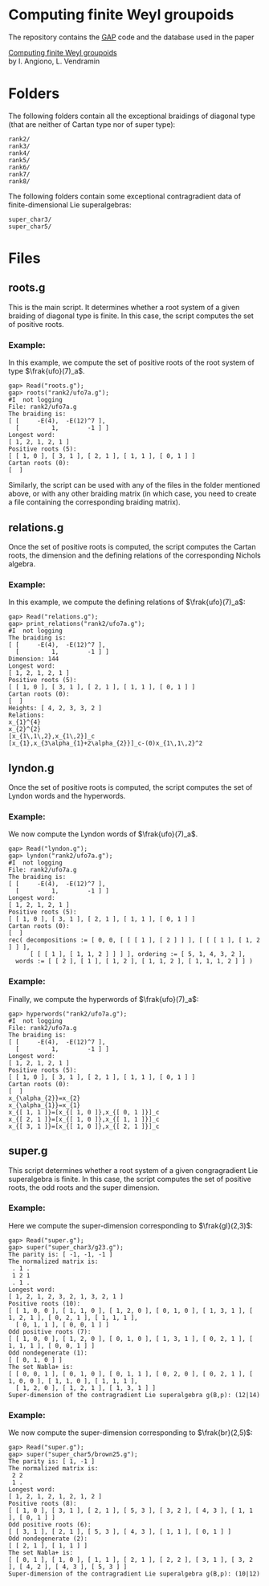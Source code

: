 # Computing finite Weyl groupoids

The repository contains the [GAP](https://www.gap-system.org) code and the database used in the paper

[Computing finite Weyl groupoids]()  
by I. Angiono, L. Vendramin  

Folders
=======
The following folders contain all the exceptional braidings of diagonal type (that are neither of Cartan type nor of super type):

```
rank2/
rank3/ 
rank4/
rank5/
rank6/
rank7/
rank8/
```

The following folders contain some exceptional 
contragradient data of finite-dimensional Lie superalgebras:

```
super_char3/
super_char5/
```

Files
=====

roots.g 
-------
This is the main script. It determines whether a root system of a given
braiding of diagonal type is finite. In this case, the script computes the set
of positive roots. 

### Example:
In this example, we compute the set of positive roots
of the root system of type $\frak{ufo}(7)_a$. 

```
gap> Read("roots.g");
gap> roots("rank2/ufo7a.g");
#I  not logging
File: rank2/ufo7a.g
The braiding is:
[ [     -E(4),  -E(12)^7 ],
  [         1,        -1 ] ]
Longest word:
[ 1, 2, 1, 2, 1 ]
Positive roots (5):
[ [ 1, 0 ], [ 3, 1 ], [ 2, 1 ], [ 1, 1 ], [ 0, 1 ] ]
Cartan roots (0):
[  ]
```
Similarly, the script can be used with any of the files in the folder mentioned
above, or with any other braiding matrix (in which case, you need to create a
file containing the corresponding braiding matrix).

relations.g 
-----------
Once the set of positive roots is computed, the script computes the Cartan
roots, the dimension and the defining relations of the corresponding Nichols
algebra.

### Example:
In this example, we compute the defining relations of $\frak{ufo}(7)_a$:
```
gap> Read("relations.g");
gap> print_relations("rank2/ufo7a.g");
#I  not logging
The braiding is:
[ [     -E(4),  -E(12)^7 ],
  [         1,        -1 ] ]
Dimension: 144
Longest word:
[ 1, 2, 1, 2, 1 ]
Positive roots (5):
[ [ 1, 0 ], [ 3, 1 ], [ 2, 1 ], [ 1, 1 ], [ 0, 1 ] ]
Cartan roots (0):
[  ]
Heights: [ 4, 2, 3, 3, 2 ]
Relations:
x_{1}^{4}
x_{2}^{2}
[x_{1\,1\,2},x_{1\,2}]_c
[x_{1},x_{3\alpha_{1}+2\alpha_{2}}]_c-(0)x_{1\,1\,2}^2
```
lyndon.g
-------
Once the set of positive roots is computed, the script computes
the set of Lyndon words and the hyperwords. 

### Example: 
We now compute the Lyndon words of $\frak{ufo}(7)_a$.
```
gap> Read("lyndon.g");
gap> lyndon("rank2/ufo7a.g");
#I  not logging
File: rank2/ufo7a.g
The braiding is:
[ [     -E(4),  -E(12)^7 ],
  [         1,        -1 ] ]
Longest word:
[ 1, 2, 1, 2, 1 ]
Positive roots (5):
[ [ 1, 0 ], [ 3, 1 ], [ 2, 1 ], [ 1, 1 ], [ 0, 1 ] ]
Cartan roots (0):
[  ]
rec( decompositions := [ 0, 0, [ [ [ 1 ], [ 2 ] ] ], [ [ [ 1 ], [ 1, 2 ] ] ],
      [ [ [ 1 ], [ 1, 1, 2 ] ] ] ], ordering := [ 5, 1, 4, 3, 2 ],
  words := [ [ 2 ], [ 1 ], [ 1, 2 ], [ 1, 1, 2 ], [ 1, 1, 1, 2 ] ] )
```
### Example: 
Finally, we compute the hyperwords of $\frak{ufo}(7)_a$:
```
gap> hyperwords("rank2/ufo7a.g");
#I  not logging
File: rank2/ufo7a.g
The braiding is:
[ [     -E(4),  -E(12)^7 ],
  [         1,        -1 ] ]
Longest word:
[ 1, 2, 1, 2, 1 ]
Positive roots (5):
[ [ 1, 0 ], [ 3, 1 ], [ 2, 1 ], [ 1, 1 ], [ 0, 1 ] ]
Cartan roots (0):
[  ]
x_{\alpha_{2}}=x_{2}
x_{\alpha_{1}}=x_{1}
x_{[ 1, 1 ]}=[x_{[ 1, 0 ]},x_{[ 0, 1 ]}]_c
x_{[ 2, 1 ]}=[x_{[ 1, 0 ]},x_{[ 1, 1 ]}]_c
x_{[ 3, 1 ]}=[x_{[ 1, 0 ]},x_{[ 2, 1 ]}]_c
```
super.g
-------
This script determines whether a root system of a given congragradient Lie
superalgebra is finite. In this case, the script computes the set of positive
roots, the odd roots and the super dimension. 

### Example: 
Here we compute the super-dimension corresponding to $\frak{gl}(2,3)$:
```
gap> Read("super.g");
gap> super("super_char3/g23.g");
The parity is: [ -1, -1, -1 ]
The normalized matrix is:
 . 1 .
 1 2 1
 . 1 .
Longest word:
[ 1, 2, 1, 2, 3, 2, 1, 3, 2, 1 ]
Positive roots (10):
[ [ 1, 0, 0 ], [ 1, 1, 0 ], [ 1, 2, 0 ], [ 0, 1, 0 ], [ 1, 3, 1 ], [ 1, 2, 1 ], [ 0, 2, 1 ], [ 1, 1, 1 ],
  [ 0, 1, 1 ], [ 0, 0, 1 ] ]
Odd positive roots (7):
[ [ 1, 0, 0 ], [ 1, 2, 0 ], [ 0, 1, 0 ], [ 1, 3, 1 ], [ 0, 2, 1 ], [ 1, 1, 1 ], [ 0, 0, 1 ] ]
Odd nondegenerate (1):
[ [ 0, 1, 0 ] ]
The set Nabla+ is:
[ [ 0, 0, 1 ], [ 0, 1, 0 ], [ 0, 1, 1 ], [ 0, 2, 0 ], [ 0, 2, 1 ], [ 1, 0, 0 ], [ 1, 1, 0 ], [ 1, 1, 1 ],
  [ 1, 2, 0 ], [ 1, 2, 1 ], [ 1, 3, 1 ] ]
Super-dimension of the contragradient Lie superalgebra g(B,p): (12|14)
```
### Example:
We now compute the super-dimension corresponding to $\frak{br}(2,5)$: 
```
gap> Read("super.g");
gap> super("super_char5/brown25.g");
The parity is: [ 1, -1 ]
The normalized matrix is:
 2 2
 1 .
Longest word:
[ 1, 2, 1, 2, 1, 2, 1, 2 ]
Positive roots (8):
[ [ 1, 0 ], [ 3, 1 ], [ 2, 1 ], [ 5, 3 ], [ 3, 2 ], [ 4, 3 ], [ 1, 1 ], [ 0, 1 ] ]
Odd positive roots (6):
[ [ 3, 1 ], [ 2, 1 ], [ 5, 3 ], [ 4, 3 ], [ 1, 1 ], [ 0, 1 ] ]
Odd nondegenerate (2):
[ [ 2, 1 ], [ 1, 1 ] ]
The set Nabla+ is:
[ [ 0, 1 ], [ 1, 0 ], [ 1, 1 ], [ 2, 1 ], [ 2, 2 ], [ 3, 1 ], [ 3, 2 ], [ 4, 2 ], [ 4, 3 ], [ 5, 3 ] ]
Super-dimension of the contragradient Lie superalgebra g(B,p): (10|12)
```

